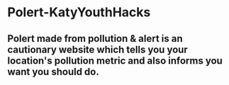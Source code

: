 # Polert-KatyYouthHacks
## Polert made from pollution & alert is an cautionary website which tells you your location's pollution metric and also informs you want you should do. 
